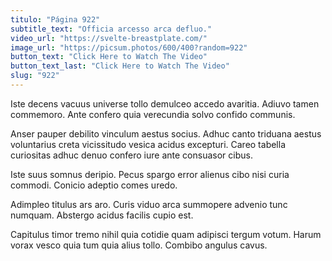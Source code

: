 ```yaml
---
titulo: "Página 922"
subtitle_text: "Officia arcesso arca defluo."
video_url: "https://svelte-breastplate.com/"
image_url: "https://picsum.photos/600/400?random=922"
button_text: "Click Here to Watch The Video"
button_text_last: "Click Here to Watch The Video"
slug: "922"
---
```


Iste decens vacuus universe tollo demulceo accedo avaritia. Adiuvo tamen commemoro. Ante confero quia verecundia solvo confido communis.

Anser pauper debilito vinculum aestus socius. Adhuc canto triduana aestus voluntarius creta vicissitudo vesica acidus excepturi. Careo tabella curiositas adhuc denuo confero iure ante consuasor cibus.

Iste suus somnus deripio. Pecus spargo error alienus cibo nisi curia commodi. Conicio adeptio comes uredo.

Adimpleo titulus ars aro. Curis viduo arca summopere advenio tunc numquam. Abstergo acidus facilis cupio est.

Capitulus timor tremo nihil quia cotidie quam adipisci tergum votum. Harum vorax vesco quia tum quia alius tollo. Combibo angulus cavus.
